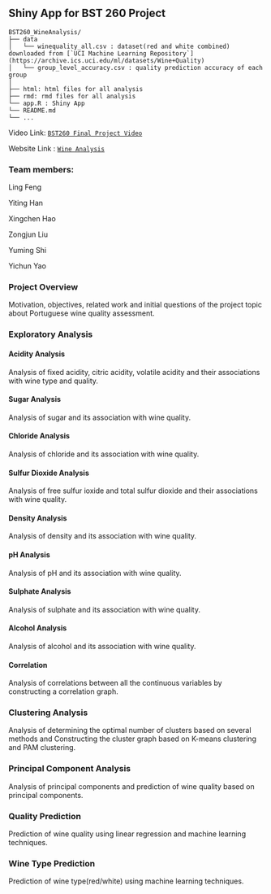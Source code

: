 ## Shiny App for BST 260 Project

```
BST260_WineAnalysis/
├── data
│   └── winequality_all.csv : dataset(red and white combined) downloaded from [`UCI Machine Learning Repository`](https://archive.ics.uci.edu/ml/datasets/Wine+Quality)
│   └── group_level_accuracy.csv : quality prediction accuracy of each group 
│
├── html: html files for all analysis
├── rmd: rmd files for all analysis
└── app.R : Shiny App
└── README.md
└── ...
```

Video Link: [`BST260 Final Project Video`](https://youtu.be/VFkuJBicJNI)

Website Link : [`Wine Analysis`](https://wine260analysis.shinyapps.io/bst260_wineanalysis/)

### Team members:
Ling Feng

Yiting Han

Xingchen Hao 

Zongjun Liu

Yuming Shi

Yichun Yao

### Project Overview
Motivation, objectives, related work and initial questions of the project topic about Portuguese wine quality assessment.

### Exploratory Analysis

#### Acidity Analysis
Analysis of fixed acidity, citric acidity, volatile acidity and their associations with wine type and quality.

#### Sugar Analysis
Analysis of sugar and its association with wine quality.

#### Chloride Analysis
Analysis of chloride and its association with wine quality.

#### Sulfur Dioxide Analysis
Analysis of free sulfur ioxide and total sulfur dioxide and their associations with wine quality.

#### Density Analysis
Analysis of density and its association with wine quality.

#### pH Analysis
Analysis of pH and its association with wine quality.

#### Sulphate Analysis
Analysis of sulphate and its association with wine quality.

#### Alcohol Analysis
Analysis of alcohol and its association with wine quality.

#### Correlation
Analysis of correlations between all the continuous variables by constructing a correlation graph.

### Clustering Analysis
Analysis of determining the optimal number of clusters based on several methods and
Constructing the cluster graph based on K-means clustering and PAM clustering.

### Principal Component Analysis
Analysis of principal components and prediction of wine quality based on principal components.

### Quality Prediction
Prediction of wine quality using linear regression and machine learning techniques.

### Wine Type Prediction
Prediction of wine type(red/white) using machine learning techniques.
